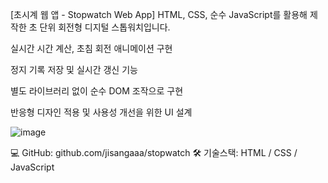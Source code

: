 [초시계 웹 앱 - Stopwatch Web App]
HTML, CSS, 순수 JavaScript를 활용해 제작한 초 단위 회전형 디지털 스톱워치입니다.

실시간 시간 계산, 초침 회전 애니메이션 구현

정지 기록 저장 및 실시간 갱신 기능

별도 라이브러리 없이 순수 DOM 조작으로 구현

반응형 디자인 적용 및 사용성 개선을 위한 UI 설계

![image](https://github.com/user-attachments/assets/378c90cc-93ad-4bf6-8801-0e805c356c2f)


💻 GitHub: github.com/jisangaaa/stopwatch
🛠 기술스택: HTML / CSS / JavaScript
